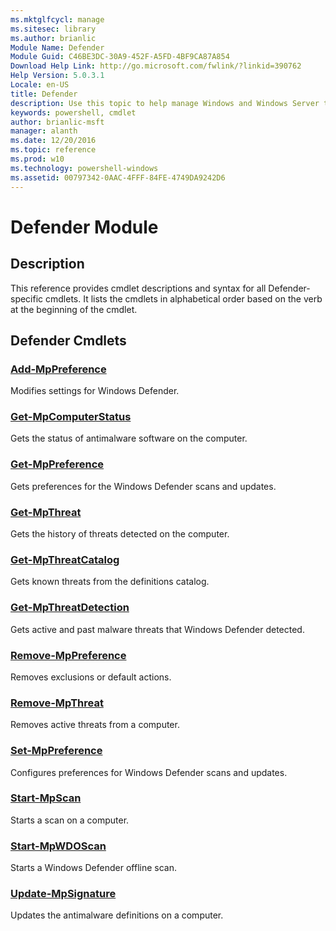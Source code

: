```yaml
---
ms.mktglfcycl: manage
ms.sitesec: library
ms.author: brianlic
Module Name: Defender
Module Guid: C46BE3DC-30A9-452F-A5FD-4BF9CA87A854
Download Help Link: http://go.microsoft.com/fwlink/?linkid=390762
Help Version: 5.0.3.1
Locale: en-US
title: Defender
description: Use this topic to help manage Windows and Windows Server technologies with Windows PowerShell.
keywords: powershell, cmdlet
author: brianlic-msft
manager: alanth
ms.date: 12/20/2016
ms.topic: reference
ms.prod: w10
ms.technology: powershell-windows
ms.assetid: 00797342-0AAC-4FFF-84FE-4749DA9242D6
---
```


# Defender Module
## Description
This reference provides cmdlet descriptions and syntax for all Defender-specific cmdlets. 
It lists the cmdlets in alphabetical order based on the verb at the beginning of the cmdlet.

## Defender Cmdlets
### [Add-MpPreference](./Add-MpPreference.md)
Modifies settings for Windows Defender.

### [Get-MpComputerStatus](./Get-MpComputerStatus.md)
Gets the status of antimalware software on the computer.

### [Get-MpPreference](./Get-MpPreference.md)
Gets preferences for the Windows Defender scans and updates.

### [Get-MpThreat](./Get-MpThreat.md)
Gets the history of threats detected on the computer.

### [Get-MpThreatCatalog](./Get-MpThreatCatalog.md)
Gets known threats from the definitions catalog.

### [Get-MpThreatDetection](./Get-MpThreatDetection.md)
Gets active and past malware threats that Windows Defender detected.

### [Remove-MpPreference](./Remove-MpPreference.md)
Removes exclusions or default actions.

### [Remove-MpThreat](./Remove-MpThreat.md)
Removes active threats from a computer.

### [Set-MpPreference](./Set-MpPreference.md)
Configures preferences for Windows Defender scans and updates.

### [Start-MpScan](./Start-MpScan.md)
Starts a scan on a computer.

### [Start-MpWDOScan](./Start-MpWDOScan.md)
Starts a Windows Defender offline scan.

### [Update-MpSignature](./Update-MpSignature.md)
Updates the antimalware definitions on a computer.


